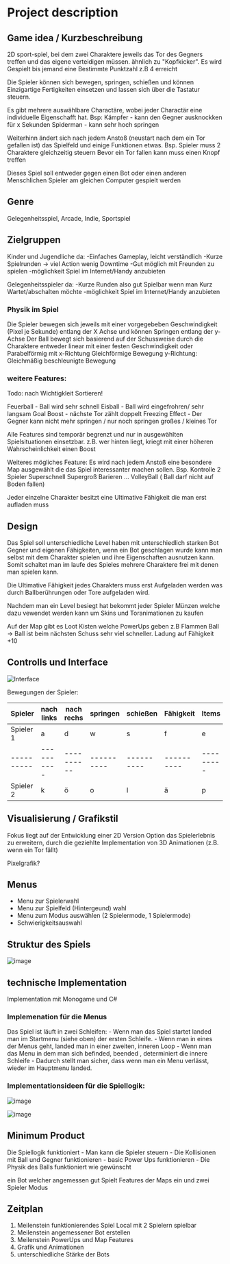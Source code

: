 # Project description #

## Game idea / Kurzbeschreibung ## 

2D sport-spiel, bei dem zwei Charaktere jeweils das Tor des Gegners treffen und das eigene verteidigen müssen.
ähnlich zu "Kopfkicker". Es wird Gespielt bis jemand eine Bestimmte Punktzahl z.B 4 erreicht

Die Spieler können sich bewegen, springen, schießen und können Einzigartige Fertigkeiten einsetzen und lassen sich über die Tastatur steuern.


Es gibt mehrere auswählbare Charactäre, wobei jeder Charactär eine individuelle Eigenschafft hat.
    Bsp: 
    Kämpfer   - kann den Gegner ausknockken für x Sekunden
    Spiderman - kann sehr hoch springen

Weiterhinn ändert sich nach jedem Anstoß (neustart nach dem ein Tor gefallen ist) das Spielfeld und einige Funktionen etwas.
    Bsp.
    Spieler muss 2 Charaktere gleichzeitig steuern
    Bevor ein Tor fallen kann muss einen Knopf treffen

Dieses Spiel soll entweder gegen einen Bot oder einen anderen Menschlichen Spieler am gleichen Computer gespielt werden

## Genre ##

Gelegenheitsspiel, Arcade, Indie, Sportspiel

## Zielgruppen ##

Kinder und Jugendliche da: 	 -Einfaches Gameplay, leicht verständlich
                    	     -Kurze Spielrunden -> viel Action wenig Downtime
						  	 -Gut möglich mit Freunden zu spielen 
							 -möglichkeit Spiel im Internet/Handy anzubieten
		
Gelegenheitsspieler da: 	 -Kurze Runden also gut Spielbar wenn man Kurz Wartet/abschalten möchte 
		  					 -möglichkeit Spiel im Internet/Handy anzubieten

		
### Physik im Spiel ###

Die Spieler bewegen sich jeweils mit einer vorgegebeben Geschwindigkeit (Pixel je Sekunde) entlang der X Achse und können Springen entlang der y-Achse
Der Ball bewegt sich basierend auf der Schussweise durch die Charaktere entweder linear mit einer festen Geschwindigkeit oder Parabelförmig mit
     x-Richtung    Gleichförmige Bewegung
     y-Richtung:   Gleichmäßig beschleunigte Bewegung 
    



### weitere Features: ###

Todo: nach Wichtigkleit Sortieren!


Feuerball - Ball wird sehr schnell
Eisball   - Ball wird eingefrohren/ sehr langsam
Goal Boost - nächste Tor zählt doppelt
Freezing Effect - Der Gegner kann nicht mehr springen / nur noch springen 
großes / kleines Tor

Alle Features sind temporär begrenzt und nur in ausgewählten Spielsituationen einsetzbar.
z.B. wer hinten liegt, kriegt mit einer höheren Wahrscheinlichkeit einen Boost

Weiteres mögliches Feature:
Es wird nach jedem Anstoß eine besondere Map ausgewählt die das Spiel interessanter machen sollen.
    Bsp.
    Kontrolle 2 Spieler 
    Superschnell
    Supergroß
    Barieren ...
    VolleyBall ( Ball darf nicht auf Boden fallen)

Jeder einzelne Charakter besitzt eine Ultimative Fähigkeit die man erst aufladen muss 

## Design ##

Das Spiel soll unterschiedliche Level haben mit unterschiedlich starken Bot Gegner und eigenen Fähigkeiten, wenn ein Bot geschlagen wurde kann man selbst mit dem Charakter spielen und ihre Eigenschaften ausnutzen kann. Somit schaltet man im laufe des Spieles mehrere Charaktere frei mit denen man spielen kann. 

Die Ultimative Fähigkeit jedes Charakters muss erst Aufgeladen werden was durch Ballberührungen oder Tore aufgeladen wird. 

Nachdem man ein Level besiegt hat bekommt jeder Spieler Münzen welche dazu vewendet werden kann um Skins und Toranimationen zu kaufen 

Auf der Map gibt es Loot Kisten welche PowerUps geben 
    z.B 
    Flammen Ball -> Ball ist beim nächsten Schuss sehr viel schneller. 
    Ladung auf Fähigkeit +10

## Controlls und Interface ##

![Interface](https://github.com/user-attachments/assets/b76ff47c-d8aa-4eb1-a891-3f4a6d41b9b5)



Bewegungen der Spieler:

 Spieler    | nach links | nach rechs | springen | schießen  | Fähigkeit | Items
----------- |  --------  | ---------- | -------- | --------- | --------- | ---------          
Spieler 1   |      a     |  d         |    w     |  	s    |	  f	 | 	e
----------  | ---------- |----------  |----------|---------- |---------- | ---------
Spieler 2   |  k         |  ö         |   o      | l         |    ä	 |    p

## Visualisierung / Grafikstil ##

Fokus liegt auf der Entwicklung einer 2D Version
Option das Spielerlebnis zu erweitern, durch die geziehlte Implementation von 3D Animationen (z.B. wenn ein Tor fällt)

Pixelgrafik? 


## Menus ##
  - Menu zur Spielerwahl
  - Menu zur Spielfeld (Hintergeund) wahl
  - Menu zum Modus auswählen (2 Spielermode, 1 Spielermode)
  - Schwierigkeitsauswahl


## Struktur des Spiels ###


![image](https://github.com/user-attachments/assets/706e053d-5354-4cd1-9732-9eba8be530cb)




## technische Implementation ## 

Implementation mit Monogame und C#


### Implemenation für die Menus ###

Das Spiel ist läuft in zwei Schleifen:
    - Wenn man das Spiel startet landed man im Startmenu (siehe oben) der ersten Schleife.
    - Wenn man in eines der Menus geht, landed man in einer zweiten, inneren Loop
    - Wenn man das Menu in dem man sich befinded, beended , determiniert die innere Schleife
    - Dadurch stellt man sicher, dass wenn man ein Menu verlässt, wieder im Hauptmenu landed.


### Implementationsideen für die Spiellogik:
    
![image](https://github.com/user-attachments/assets/f8d2b5db-fb9d-4a6f-b9b8-94121a39d1eb)
    


![image](https://github.com/user-attachments/assets/a74c3a13-ab5f-43b5-a1a9-5325fe85c676)



## Minimum Product ##

Die Spiellogik funktioniert
    - Man kann die Spieler steuern
    - Die Kollisionen mit Ball und Gegner funktionieren
    - basic Power Ups funktionieren
    - Die Physik des Balls funktioniert wie gewünscht
    
ein Bot welcher angemessen gut Spielt 
Features der Maps
ein und zwei Spieler Modus



## Zeitplan ##

1. Meilenstein funktionierendes Spiel Local mit 2 Spielern spielbar
2. Meilenstein angemessener Bot erstellen
3. Meilenstein PowerUps und Map Features
4. Grafik und Animationen
5. unterschiedliche Stärke der Bots 
  


